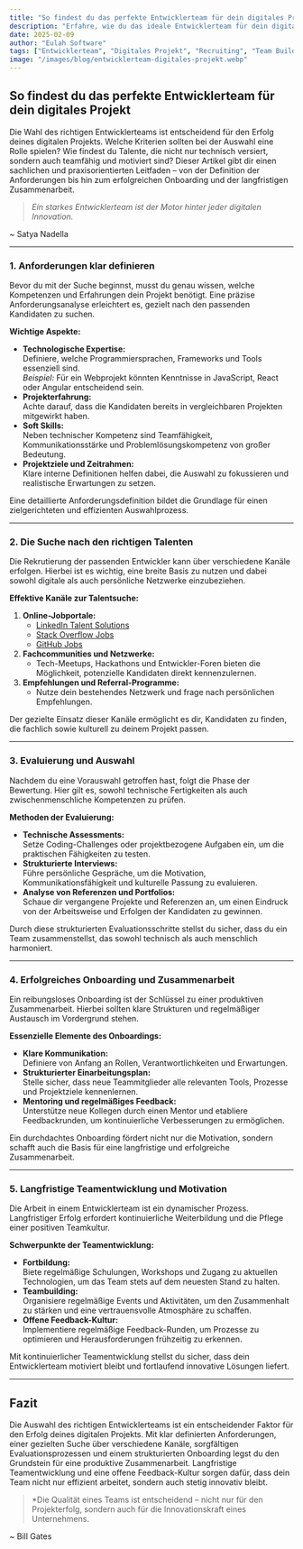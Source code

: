 ```yaml
---
title: "So findest du das perfekte Entwicklerteam für dein digitales Projekt"
description: "Erfahre, wie du das ideale Entwicklerteam für dein digitales Projekt findest – mit klar strukturierten Schritten, praxisnahen Tipps und wertvollen Einblicken."
date: 2025-02-09
author: "Eulah Software"
tags: ["Entwicklerteam", "Digitales Projekt", "Recruiting", "Team Building", "Tipps"]
image: "/images/blog/entwicklerteam-digitales-projekt.webp"
---
```


## So findest du das perfekte Entwicklerteam für dein digitales Projekt

Die Wahl des richtigen Entwicklerteams ist entscheidend für den Erfolg deines digitalen Projekts. Welche Kriterien sollten bei der Auswahl eine Rolle spielen? Wie findest du Talente, die nicht nur technisch versiert, sondern auch teamfähig und motiviert sind? Dieser Artikel gibt dir einen sachlichen und praxisorientierten Leitfaden – von der Definition der Anforderungen bis hin zum erfolgreichen Onboarding und der langfristigen Zusammenarbeit.

> *Ein starkes Entwicklerteam ist der Motor hinter jeder digitalen Innovation.*

~ Satya Nadella

---

### 1. Anforderungen klar definieren

Bevor du mit der Suche beginnst, musst du genau wissen, welche Kompetenzen und Erfahrungen dein Projekt benötigt. Eine präzise Anforderungsanalyse erleichtert es, gezielt nach den passenden Kandidaten zu suchen.

**Wichtige Aspekte:**

- **Technologische Expertise:**  
  Definiere, welche Programmiersprachen, Frameworks und Tools essenziell sind.  
  *Beispiel:* Für ein Webprojekt könnten Kenntnisse in JavaScript, React oder Angular entscheidend sein.
- **Projekterfahrung:**  
  Achte darauf, dass die Kandidaten bereits in vergleichbaren Projekten mitgewirkt haben.
- **Soft Skills:**  
  Neben technischer Kompetenz sind Teamfähigkeit, Kommunikationsstärke und Problemlösungskompetenz von großer Bedeutung.
- **Projektziele und Zeitrahmen:**  
  Klare interne Definitionen helfen dabei, die Auswahl zu fokussieren und realistische Erwartungen zu setzen.

Eine detaillierte Anforderungsdefinition bildet die Grundlage für einen zielgerichteten und effizienten Auswahlprozess.

---

### 2. Die Suche nach den richtigen Talenten

Die Rekrutierung der passenden Entwickler kann über verschiedene Kanäle erfolgen. Hierbei ist es wichtig, eine breite Basis zu nutzen und dabei sowohl digitale als auch persönliche Netzwerke einzubeziehen.

**Effektive Kanäle zur Talentsuche:**

1. **Online-Jobportale:**  
   - [LinkedIn Talent Solutions](https://www.linkedin.com/talent/)  
   - [Stack Overflow Jobs](https://stackoverflow.com/jobs)  
   - [GitHub Jobs](https://jobs.github.com/)
2. **Fachcommunities und Netzwerke:**  
   - Tech-Meetups, Hackathons und Entwickler-Foren bieten die Möglichkeit, potenzielle Kandidaten direkt kennenzulernen.
3. **Empfehlungen und Referral-Programme:**  
   - Nutze dein bestehendes Netzwerk und frage nach persönlichen Empfehlungen.

Der gezielte Einsatz dieser Kanäle ermöglicht es dir, Kandidaten zu finden, die fachlich sowie kulturell zu deinem Projekt passen.

---

### 3. Evaluierung und Auswahl

Nachdem du eine Vorauswahl getroffen hast, folgt die Phase der Bewertung. Hier gilt es, sowohl technische Fertigkeiten als auch zwischenmenschliche Kompetenzen zu prüfen.

**Methoden der Evaluierung:**

- **Technische Assessments:**  
  Setze Coding-Challenges oder projektbezogene Aufgaben ein, um die praktischen Fähigkeiten zu testen.
- **Strukturierte Interviews:**  
  Führe persönliche Gespräche, um die Motivation, Kommunikationsfähigkeit und kulturelle Passung zu evaluieren.
- **Analyse von Referenzen und Portfolios:**  
  Schaue dir vergangene Projekte und Referenzen an, um einen Eindruck von der Arbeitsweise und Erfolgen der Kandidaten zu gewinnen.

Durch diese strukturierten Evaluationsschritte stellst du sicher, dass du ein Team zusammenstellst, das sowohl technisch als auch menschlich harmoniert.

---

### 4. Erfolgreiches Onboarding und Zusammenarbeit

Ein reibungsloses Onboarding ist der Schlüssel zu einer produktiven Zusammenarbeit. Hierbei sollten klare Strukturen und regelmäßiger Austausch im Vordergrund stehen.

**Essenzielle Elemente des Onboardings:**

- **Klare Kommunikation:**  
  Definiere von Anfang an Rollen, Verantwortlichkeiten und Erwartungen.
- **Strukturierter Einarbeitungsplan:**  
  Stelle sicher, dass neue Teammitglieder alle relevanten Tools, Prozesse und Projektziele kennenlernen.
- **Mentoring und regelmäßiges Feedback:**  
  Unterstütze neue Kollegen durch einen Mentor und etabliere Feedbackrunden, um kontinuierliche Verbesserungen zu ermöglichen.

Ein durchdachtes Onboarding fördert nicht nur die Motivation, sondern schafft auch die Basis für eine langfristige und erfolgreiche Zusammenarbeit.

---

### 5. Langfristige Teamentwicklung und Motivation

Die Arbeit in einem Entwicklerteam ist ein dynamischer Prozess. Langfristiger Erfolg erfordert kontinuierliche Weiterbildung und die Pflege einer positiven Teamkultur.

**Schwerpunkte der Teamentwicklung:**

- **Fortbildung:**  
  Biete regelmäßige Schulungen, Workshops und Zugang zu aktuellen Technologien, um das Team stets auf dem neuesten Stand zu halten.
- **Teambuilding:**  
  Organisiere regelmäßige Events und Aktivitäten, um den Zusammenhalt zu stärken und eine vertrauensvolle Atmosphäre zu schaffen.
- **Offene Feedback-Kultur:**  
  Implementiere regelmäßige Feedback-Runden, um Prozesse zu optimieren und Herausforderungen frühzeitig zu erkennen.

Mit kontinuierlicher Teamentwicklung stellst du sicher, dass dein Entwicklerteam motiviert bleibt und fortlaufend innovative Lösungen liefert.

---

## Fazit

Die Auswahl des richtigen Entwicklerteams ist ein entscheidender Faktor für den Erfolg deines digitalen Projekts. Mit klar definierten Anforderungen, einer gezielten Suche über verschiedene Kanäle, sorgfältigen Evaluationsprozessen und einem strukturierten Onboarding legst du den Grundstein für eine produktive Zusammenarbeit. Langfristige Teamentwicklung und eine offene Feedback-Kultur sorgen dafür, dass dein Team nicht nur effizient arbeitet, sondern auch stetig innovativ bleibt.

> *Die Qualität eines Teams ist entscheidend – nicht nur für den Projekterfolg, sondern auch für die Innovationskraft eines Unternehmens.

~ Bill Gates
